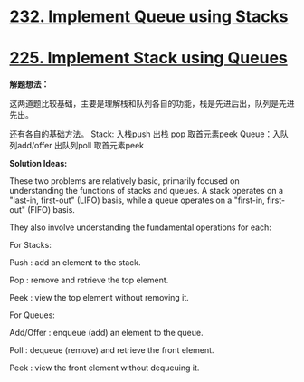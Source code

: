 # [232. Implement Queue using Stacks](https://leetcode.com/problems/implement-queue-using-stacks/)
# [225. Implement Stack using Queues](https://leetcode.com/problems/implement-stack-using-queues/)

**解题想法：**

这两道题比较基础，主要是理解栈和队列各自的功能，栈是先进后出，队列是先进先出。

还有各自的基础方法。
Stack: 入栈push 出栈 pop 取首元素peek
Queue：入队列add/offer 出队列poll 取首元素peek

**Solution Ideas:**

These two problems are relatively basic, primarily focused on understanding the functions of stacks and queues. A stack operates on a "last-in, first-out" (LIFO) basis, while a queue operates on a "first-in, first-out" (FIFO) basis.

They also involve understanding the fundamental operations for each:

For Stacks:

Push : add an element to the stack.

Pop : remove and retrieve the top element.

Peek : view the top element without removing it.

For Queues:

Add/Offer : enqueue (add) an element to the queue.

Poll : dequeue (remove) and retrieve the front element.

Peek : view the front element without dequeuing it.
